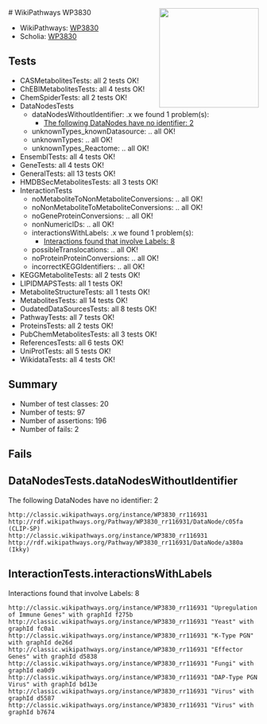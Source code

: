 <img style="float: right; width: 200px" src="https://upload.wikimedia.org/wikipedia/commons/thumb/8/83/Wplogo_with_text_500.png/640px-Wplogo_with_text_500.png" />
# WikiPathways WP3830

* WikiPathways: [WP3830](https://wikipathways.org/pathways/WP3830)
* Scholia: [WP3830](https://scholia.toolforge.org/wikipathways/WP3830)
## Tests
* CASMetabolitesTests: all 2 tests OK!
* ChEBIMetabolitesTests: all 4 tests OK!
* ChemSpiderTests: all 2 tests OK!
* DataNodesTests
    * dataNodesWithoutIdentifier: .x we found 1 problem(s):
        * [The following DataNodes have no identifier: 2](#d2d32fa1)
    * unknownTypes_knownDatasource: .. all OK!
    * unknownTypes: .. all OK!
    * unknownTypes_Reactome: .. all OK!
* EnsemblTests: all 4 tests OK!
* GeneTests: all 4 tests OK!
* GeneralTests: all 13 tests OK!
* HMDBSecMetabolitesTests: all 3 tests OK!
* InteractionTests
    * noMetaboliteToNonMetaboliteConversions: .. all OK!
    * noNonMetaboliteToMetaboliteConversions: .. all OK!
    * noGeneProteinConversions: .. all OK!
    * nonNumericIDs: .. all OK!
    * interactionsWithLabels: .x we found 1 problem(s):
        * [Interactions found that involve Labels: 8](#630d267f)
    * possibleTranslocations: .. all OK!
    * noProteinProteinConversions: .. all OK!
    * incorrectKEGGIdentifiers: .. all OK!
* KEGGMetaboliteTests: all 2 tests OK!
* LIPIDMAPSTests: all 1 tests OK!
* MetaboliteStructureTests: all 1 tests OK!
* MetabolitesTests: all 14 tests OK!
* OudatedDataSourcesTests: all 8 tests OK!
* PathwayTests: all 7 tests OK!
* ProteinsTests: all 2 tests OK!
* PubChemMetabolitesTests: all 3 tests OK!
* ReferencesTests: all 6 tests OK!
* UniProtTests: all 5 tests OK!
* WikidataTests: all 4 tests OK!


## Summary

* Number of test classes: 20
* Number of tests: 97
* Number of assertions: 196
* Number of fails: 2

## Fails

<a name="d2d32fa1" />

## DataNodesTests.dataNodesWithoutIdentifier

The following DataNodes have no identifier: 2
```
http://classic.wikipathways.org/instance/WP3830_rr116931 http://rdf.wikipathways.org/Pathway/WP3830_rr116931/DataNode/c05fa (CLIP-SP)
http://classic.wikipathways.org/instance/WP3830_rr116931 http://rdf.wikipathways.org/Pathway/WP3830_rr116931/DataNode/a380a (Ikky)
```

<a name="630d267f" />

## InteractionTests.interactionsWithLabels

Interactions found that involve Labels: 8
```
http://classic.wikipathways.org/instance/WP3830_rr116931 "Upregulation of Immune Genes" with graphId f275b
http://classic.wikipathways.org/instance/WP3830_rr116931 "Yeast" with graphId fc0a1
http://classic.wikipathways.org/instance/WP3830_rr116931 "K-Type PGN" with graphId de26d
http://classic.wikipathways.org/instance/WP3830_rr116931 "Effector Genes" with graphId d5838
http://classic.wikipathways.org/instance/WP3830_rr116931 "Fungi" with graphId ea0d9
http://classic.wikipathways.org/instance/WP3830_rr116931 "DAP-Type PGN Virus" with graphId bd13e
http://classic.wikipathways.org/instance/WP3830_rr116931 "Virus" with graphId d5587
http://classic.wikipathways.org/instance/WP3830_rr116931 "Virus" with graphId b7674
```

